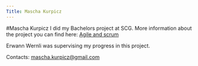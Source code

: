 ```yaml
---
Title: Mascha Kurpicz
---
```

#Mascha Kurpicz
I did my Bachelors project at SCG.
More information about the project you can find here: [Agile and scrum](%base_url%/wiki/projects/archive/bachelorsprojects/Agility)

Erwann Wernli was supervising my progress in this project.

Contacts: mascha.kurpicz@gmail.com 
